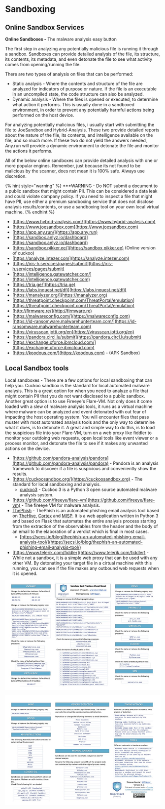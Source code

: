 # Sandboxing

## Online Sandbox Services

**Online Sandboxes -** The malware analysis easy button

The first step in analyzing any potentially malicious file is running it through a sandbox. Sandboxes can provide detailed analysis of the file, its structure, its contents, its metadata, and even detonate the file to see what activity comes from opening/running the file.

There are two types of analysis on files that can be performed:

* Static analysis - Where the contents and structure of the file are analyzed for indicators of purpose or nature. If the file is an executable in an uncompiled state, the code structure can also be analyzed.&#x20;
* Dynamic analysis - Where the files is opened or executed, to determine what action it performs. This is usually done in a sandboxed environment, in order to prevent any potentially harmful actions being performed on the host device.

For analyzing potentially malicious files, i usually start with submitting the file to JoeSandbox and Hybrid-Analysis. These two provide detailed reports about the nature of the file, its contents, and intelligence available on the file, and so much more. If these two do not yield the answers needed, Any.run will provide a dynamic environment to detonate the file and monitor the actions it performs.

All of the below online sandboxes can provide detailed analysis with one or more popular engines. Remember, just because its not found to be malicious by the scanner, does not mean it is 100% safe. Always use discretion.

{% hint style="warning" %}
\*\*\*WARNING - Do NOT submit a document to a public sandbox that might contain PII. This can be considered a data leak and could violate company policy. If you need to inspect a file that might have PII, use either a premium sandboxing service that does not disclose analysis results/contents, or use a sandboxing tool on your own local virtual machine.
{% endhint %}

* [https://www.hybrid-analysis.com/](https://www.hybrid-analysis.com)
* [https://www.joesandbox.com](https://www.joesandbox.com)
* [https://app.any.run/](https://app.any.run)
* [https://sandbox.anlyz.io/dashboard](https://sandbox.anlyz.io/dashboard)
* [https://sandbox.pikker.ee/](https://sandbox.pikker.ee) (Online version of cuckoo)
* [https://analyze.intezer.com](https://analyze.intezer.com)
* [https://iris-h.services/pages/submit](https://iris-h.services/pages/submit)
* [https://intelligence.gatewatcher.com/](https://intelligence.gatewatcher.com)
* [https://tria.ge/](https://tria.ge)
* [https://labs.inquest.net/dfi](https://labs.inquest.net/dfi)
* [https://manalyzer.org/](https://manalyzer.org)
* [https://threatpoint.checkpoint.com/ThreatPortal/emulation](https://threatpoint.checkpoint.com/ThreatPortal/emulation)
* [http://firmware.re/](http://firmware.re)
* [https://malwareconfig.com/](https://malwareconfig.com)
* [https://id-ransomware.malwarehunterteam.com/](https://id-ransomware.malwarehunterteam.com)
* [https://virusscan.jotti.org/en](https://virusscan.jotti.org/en)
* [https://pandora.circl.lu/submit](https://pandora.circl.lu/submit)
* [https://exchange.xforce.ibmcloud.com/](https://exchange.xforce.ibmcloud.com)
* [https://koodous.com/](https://koodous.com) - (APK Sandbox)

## **Local Sandbox tools**

Local sandboxes - There are a few options for local sandboxing that can help you. Cuckoo sandbox is the standard for local automated malware analysis. This is a great option for when you need to analyze a file that might contain PII that you do not want disclosed to a public sandbox. Another great option is to use Fireeye's Flare-VM. Not only does it come loaded with a slew of malware analysis tools, it runs as a virtual machine where malware can be analyzed and event detonated with out fear of impacting the host operating system. You will encounter files that pass muster with most automated analysis tools and the only way to determine what it does, is to detonate it. A great and simple way to do this, is to load the suspicious file into your Flare-VM, turn on a web proxy like fiddler to monitor your outdoing web requests, open local tools like event viewer or a process monitor, and detonate the file to see if it makes any unwanted actions on the device.

* [https://github.com/pandora-analysis/pandora](https://github.com/pandora-analysis/pandora) - Pandora is an analysis framework to discover if a file is suspicious and conveniently show the results.
* [https://cuckoosandbox.org/](https://cuckoosandbox.org) - The standard for local sandboxing and analysis.
  * [cuckoo3](https://github.com/cert-ee/cuckoo3) - Cuckoo 3 is a Python 3 open source automated malware analysis system.
* [https://github.com/fireeye/flare-vm](https://github.com/fireeye/flare-vm) - The fireeye VM for malware analysis.&#x20;
* [ThePhish](https://github.com/emalderson/ThePhish) - ThePhish is an automated phishing email analysis tool based on [TheHive](https://github.com/TheHive-Project/TheHive), [Cortex](https://github.com/TheHive-Project/Cortex/) and [MISP](https://github.com/MISP/MISP). It is a web application written in Python 3 and based on Flask that automates the entire analysis process starting from the extraction of the observables from the header and the body of an email to the elaboration of a verdict which is final in most cases.
  * [https://secsi.io/blog/thephish-an-automated-phishing-email-analysis-tool/](https://secsi.io/blog/thephish-an-automated-phishing-email-analysis-tool/)
* [https://www.telerik.com/fiddler](https://www.telerik.com/fiddler) - While not a sandbox, it is a simple web proxy that can be used with any other VM. By detonating your target file in a cirtual machine with this running, you can see if the file makes any outbound web requests when it is opened.

![](<../.gitbook/assets/image (8).png>)

![](<../.gitbook/assets/image (9).png>)
